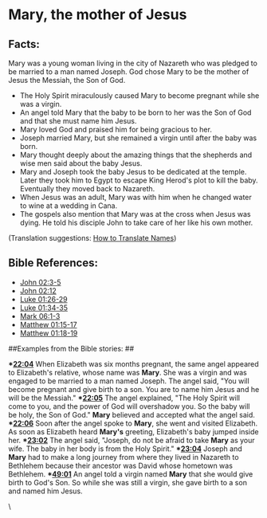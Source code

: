 # Mary, the mother of Jesus #

## Facts: ##

Mary was a young woman living in the city of Nazareth who was pledged to be married to a man named Joseph. God chose Mary to be the mother of Jesus the Messiah, the Son of God.

* The Holy Spirit miraculously caused Mary to become pregnant while she was a virgin.
* An angel told Mary that the baby to be born to her was the Son of God and that she must name him Jesus.
* Mary loved God and praised him for being gracious to her.
* Joseph married Mary, but she remained a virgin until after the baby was born.
* Mary thought deeply about the amazing things that the shepherds and wise men said about the baby Jesus.
* Mary and Joseph took the baby Jesus to be dedicated at the temple. Later they took him to Egypt to escape King Herod's plot to kill the baby. Eventually they moved back to Nazareth.
* When Jesus was an adult, Mary was with him when he changed water to wine at a wedding in Cana.
* The gospels also mention that Mary was at the cross when Jesus was dying. He told his disciple John to take care of her like his own mother.

(Translation suggestions: [How to Translate Names](en/ta-vol1/translate/man/translate-names))



## Bible References: ##

* [John 02:3-5](en/tn/jhn/help/02/03)
* [John 02:12](en/tn/jhn/help/02/12)
* [Luke 01:26-29](en/tn/luk/help/01/26)
* [Luke 01:34-35](en/tn/luk/help/01/34)
* [Mark 06:1-3](en/tn/mrk/help/06/01)
* [Matthew 01:15-17](en/tn/mat/help/01/15)
* [Matthew 01:18-19](en/tn/mat/help/01/18)

##Examples from the Bible stories: ##

  __*[22:04](en/tn/obs/help/22/04)__ When Elizabeth was six months pregnant, the same angel appeared to Elizabeth's relative, whose name was __Mary__. She was a virgin and was engaged to be married to a man named Joseph. The angel said, "You will become pregnant and give birth to a son. You are to name him Jesus and he will be the Messiah."
  __*[22:05](en/tn/obs/help/22/05)__ The angel explained, "The Holy Spirit will come to you, and the power of God will overshadow you. So the baby will be holy, the Son of God." __Mary__ believed and accepted what the angel said.
  __*[22:06](en/tn/obs/help/22/06)__ Soon after the angel spoke to __Mary__, she went and visited Elizabeth. As soon as Elizabeth heard __Mary's__ greeting, Elizabeth's baby jumped inside her.
  __*[23:02](en/tn/obs/help/23/02)__ The angel said, "Joseph, do not be afraid to take __Mary__ as your wife. The baby in her body is from the Holy Spirit."
  __*[23:04](en/tn/obs/help/23/04)__ Joseph and __Mary__ had to make a long journey from where they lived in Nazareth to Bethlehem because their ancestor was David whose hometown was Bethlehem.
  __*[49:01](en/tn/obs/help/49/01)__ An angel told a virgin named __Mary__ that she would give birth to God's Son. So while she was still a virgin, she gave birth to a son and named him Jesus. 



\\